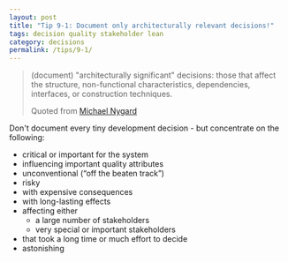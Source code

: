 ```yaml
---
layout: post
title: "Tip 9-1: Document only architecturally relevant decisions!"
tags: decision quality stakeholder lean
category: decisions
permalink: /tips/9-1/
---
```


>(document) "architecturally significant" decisions: those that affect the structure, non-functional characteristics, dependencies, interfaces, or construction techniques.
>
>Quoted from [Michael Nygard](http://thinkrelevance.com/blog/2011/11/15/documenting-architecture-decisions)

Don't document every tiny development decision - but concentrate on the following:


* critical or important for the system
* influencing important quality attributes
* unconventional (“off the beaten track”)
* risky
* with expensive consequences
* with long-lasting effects
* affecting either
   * a large number of stakeholders
   * very special or important stakeholders
* that took a long time or much effort to decide
* astonishing

